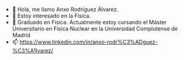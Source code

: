 - 👋 Hola, me llamo Anxo Rodríguez Álvarez.
- 👀 Estoy interesado en la Física.
- 🌱 Graduado en Física. Actualmente estoy cursando el Máster Universitario en Física Nuclear en la Universidad Complutense de Madrid
- 📫 https://www.linkedin.com/in/anxo-rodr%C3%ADguez-%C3%A1lvarez/
